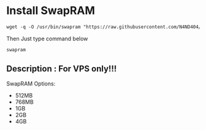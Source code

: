 # Install SwapRAM
 ```html
wget -q -O /usr/bin/swapram "https://raw.githubusercontent.com/N4ND404/swapram/main/swapram.sh" && chmod +x /usr/bin/swapram && swapram
  ```
Then Just type command below
 ```html
swapram
  ```

## Description : For VPS only!!!

 SwapRAM Options:
- 512MB
- 768MB
- 1GB
- 2GB
- 4GB
